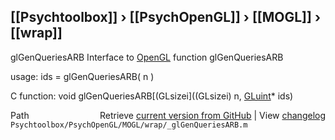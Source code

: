 ## [[Psychtoolbox]] &#8250; [[PsychOpenGL]] &#8250; [[MOGL]] &#8250; [[wrap]]

glGenQueriesARB  Interface to [OpenGL](OpenGL) function glGenQueriesARB  
  
usage:  ids = glGenQueriesARB( n )  
  
C function:  void glGenQueriesARB[(GLsizei]((GLsizei) n, [GLuint](GLuint)\* ids)  




<div class="code_header" style="text-align:right;">
  <span style="float:left;">Path&nbsp;&nbsp;</span> <span class="counter">Retrieve <a href=
  "https://raw.github.com/Psychtoolbox-3/Psychtoolbox-3/beta/Psychtoolbox/PsychOpenGL/MOGL/wrap/_glGenQueriesARB.m">current version from GitHub</a> | View <a href=
  "https://github.com/Psychtoolbox-3/Psychtoolbox-3/commits/beta/Psychtoolbox/PsychOpenGL/MOGL/wrap/_glGenQueriesARB.m">changelog</a></span>
</div>
<div class="code">
  <code>Psychtoolbox/PsychOpenGL/MOGL/wrap/_glGenQueriesARB.m</code>
</div>

